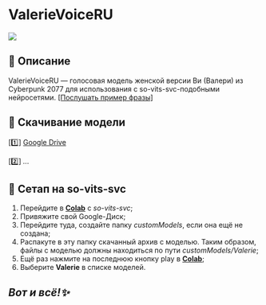 # ValerieVoiceRU
![](https://komarev.com/ghpvc/?username=Zettyyy)
## 📜 Описание
ValerieVoiceRU — голосовая модель женской версии Ви (Валери) из Cyberpunk 2077 для использования с so-vits-svc-подобными нейросетями.
[[Послушать пример фразы]](https://github.com/Zettyyy/ValerieVoiceRU/raw/main/example.mp3)
## 📩 Скачивание модели
[1️⃣] [Google Drive](https://drive.google.com/uc?export=view&id=1jmCHryz_Q_WSayz8NI2fCRDROylvQ0qX)

[2️⃣] *...*
## 🔧 Сетап на so-vits-svc
1. Перейдите в [**Colab**](https://colab.research.google.com/drive/1o1gtZ5djnuYjFhAPx06CZyESkW9Ofk9P) с *so-vits-svc*;
2. Привяжите свой Google-Диск;
3. Перейдите туда, создайте папку *customModels*, если она ещё не создана;
4. Распакуте в эту папку скачанный архив с моделью. Таким образом, файлы с моделью должны находиться по пути *customModels/Valerie*;
5. Ещё раз нажмите на последнюю кнопку play в [**Colab**](https://colab.research.google.com/drive/1o1gtZ5djnuYjFhAPx06CZyESkW9Ofk9P);
6. Выберите **Valerie** в списке моделей.
## *Вот и всё!✨*
